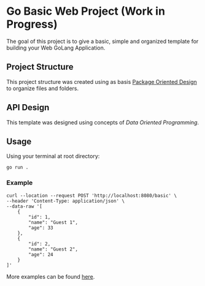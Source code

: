 # Go Basic Web Project (Work in Progress)

The goal of this project is to give a basic, simple and organized template for building your Web GoLang Application.

## Project Structure
This project structure was created using as basis [Package Oriented Design](https://www.ardanlabs.com/blog/2017/02/package-oriented-design.html)
to organize files and folders.

## API Design
This template was designed using concepts of *Data Oriented Programming*.

## Usage
Using your terminal at root directory:
```
go run .
```

### Example
```
curl --location --request POST 'http://localhost:8080/basic' \
--header 'Content-Type: application/json' \
--data-raw '[
    {
        "id": 1,
        "name": "Guest 1",
        "age": 33
    },
    {
        "id": 2,
        "name": "Guest 2",
        "age": 24
    }
]'
```

More examples can be found [here](./go-basic-project.postman_collection.json).